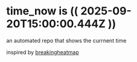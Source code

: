 # time_now is (( 2025-09-20T15:00:00.444Z ))

an automated repo that shows the currnent time

inspired by [breakingheatmap](https://github.com/breakingheatmap/breakingheatmap)
